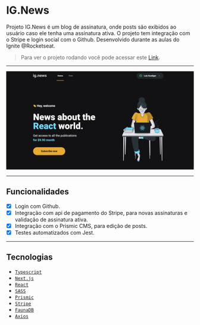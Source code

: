 # IG.News 
 
Projeto IG.News é um blog de assinatura, onde posts são exibidos ao usuário caso ele tenha uma assinatura ativa. O projeto tem integração com o Stripe e login social com o Github. Desenvolvido durante as aulas do Ignite @Rocketseat.<br/>
> Para ver o projeto rodando você pode acessar este [Link](https://ig-news-tan.vercel.app/).

---

<p align="center">
  <img src="./.github/IG.News.png"/>
</p>

---
## Funcionalidades

- [x] Login com Github.
- [x] Integração com api de pagamento do Stripe, para novas assinaturas e validação de assinatura ativa.
- [x] Integração com o Prismic CMS, para edição de posts.
- [x] Testes automatizados com Jest.

---

## Tecnologias

- [`Typescript`](https://www.typescriptlang.org/docs/)
- [`Next.js`](https://nextjs.org/)
- [`React`](https://pt-br.reactjs.org/)
- [`SASS`](https://sass-lang.com/)
- [`Prismic`](https://prismic.io/)
- [`Stripe`](https://stripe.com/br)
- [`FaunaDB`](https://fauna.com/)
- [`Axios`](https://axios-http.com/ptbr/docs/intro)

